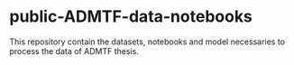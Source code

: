 # public-ADMTF-data-notebooks
This repository contain the datasets, notebooks and model necessaries to process the data of ADMTF thesis.
